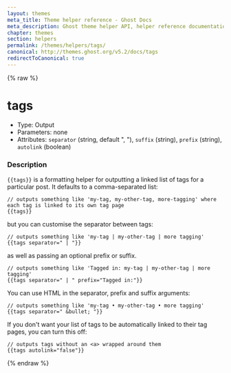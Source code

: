 ```yaml
---
layout: themes
meta_title: Theme helper reference - Ghost Docs
meta_description: Ghost theme helper API, helper reference documentation
chapter: themes
section: helpers
permalink: /themes/helpers/tags/
canonical: http://themes.ghost.org/v5.2/docs/tags
redirectToCanonical: true
---
```


{% raw %}

# tags

 * Type: Output
 * Parameters: none
 * Attributes: `separator` (string, default ", "), `suffix` (string), `prefix` (string), `autolink` (boolean)

<!--
* Origin: Ghost
* Required: No
* Context: Post
-->

### Description

`{{tags}}` is a formatting helper for outputting a linked list of tags for a particular post. It defaults to a comma-separated list:

```
// outputs something like 'my-tag, my-other-tag, more-tagging' where each tag is linked to its own tag page
{{tags}}
```

 but you can customise the separator between tags:

```
// outputs something like 'my-tag | my-other-tag | more tagging'
{{tags separator=" | "}}
```

as well as passing an optional prefix or suffix.

```
// outputs something like 'Tagged in: my-tag | my-other-tag | more tagging'
{{tags separator=" | " prefix="Tagged in:"}}
```

You can use HTML in the separator, prefix and suffix arguments:

```
// outputs something like 'my-tag • my-other-tag • more tagging'
{{tags separator=" &bullet; "}}
```

If you don't want your list of tags to be automatically linked to their tag pages, you can turn this off:

```
// outputs tags without an <a> wrapped around them
{{tags autolink="false"}}
```

{% endraw %}